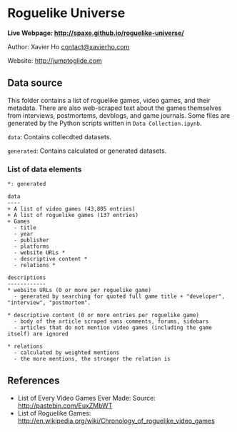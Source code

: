 # Roguelike Universe

**Live Webpage: http://spaxe.github.io/roguelike-universe/**

Author: Xavier Ho <contact@xavierho.com>

Website: http://jumptoglide.com

## Data source
This folder contains a list of roguelike games, video games, and their metadata. There are also web-scraped text about the games themselves from interviews, postmortems, devblogs, and game journals. Some files are generated by the Python scripts written in `Data Collection.ipynb`.

`data`: Contains collecdted datasets.

`generated`: Contains calculated or generated datasets.

### List of data elements

    *: generated

    data
    ----
    + A list of video games (43,805 entries)
    + A list of roguelike games (137 entries)
    + Games
      - title
      - year
      - publisher
      - platforms
      - website URLs *
      - descriptive content *
      - relations *

    descriptions
    ------------
    * website URLs (0 or more per roguelike game)
      - generated by searching for quoted full game title + "developer", "interview", "postmortem".

    * descriptive content (0 or more entries per roguelike game)
      - body of the article scraped sans comments, forums, sidebars
      - articles that do not mention video games (including the game itself) are ignored

    * relations
      - calculated by weighted mentions
      - the more mentions, the stronger the relation is


## References
 * List of Every Video Games Ever Made: Source: http://pastebin.com/EuxZMbWT
 * List of Roguelike Games: http://en.wikipedia.org/wiki/Chronology_of_roguelike_video_games

